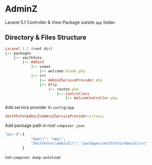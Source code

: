 # AdminZ

Laravel 5.1 Controller & View Package outsite `app` folder.

Directory & Files Structure
---------------------------
``` ruby
Laravel 5.1 (root dir)
|-- packages
    |-- smithfoto
        |-- AdminZ
            |-- views
                |-- welcome.blade.php
            |-- src
                |-- AdminZServiceProvider.php
                |-- Http
                    |-- routes.php
                        |-- Controllers
                            |-- WelcomController.php
```
Add service provider in `config/app`

``` ruby
SmithFoto\AdminZ\AdminZServiceProvider::class,

```

Add package path in root `composer.json`

``` ruby
"psr-4":{
            "App\\": "app/",
            "SmithFoto\\AdminZ\\": "packages/smithfoto/AdminZ/src"
        }
```

run `composer dump-autoload`
